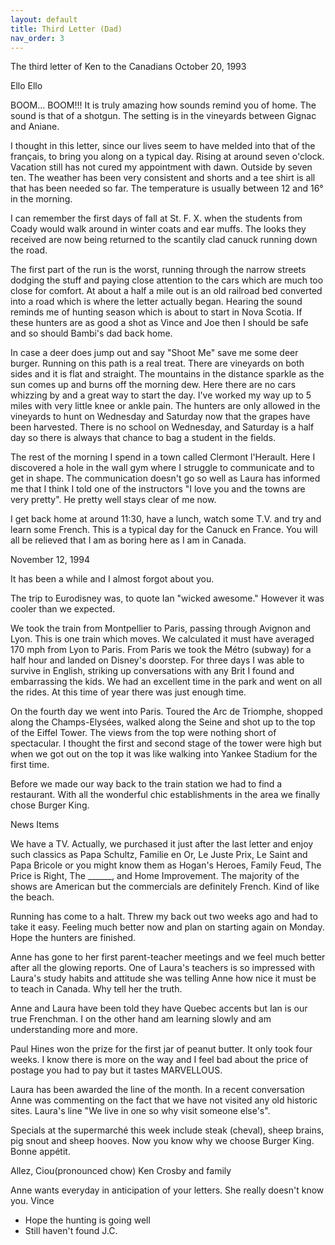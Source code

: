 ```yaml
---
layout: default
title: Third Letter (Dad)
nav_order: 3
---
```


The third letter of Ken to the Canadians
October 20, 1993

Ello Ello

BOOM... BOOM!!!
It is truly amazing how sounds remind you of home.
The sound is that of a shotgun. The setting is in the vineyards between Gignac and Aniane.

I thought in this letter, since our lives seem to have melded into that of the français, to bring you along on a typical day.
Rising at around seven o'clock. Vacation still has not cured my appointment with dawn.
Outside by seven ten. The weather has been very consistent and shorts and a tee shirt is all that has been needed so far. The temperature is usually between 12 and 16° in the morning.

I can remember the first days of fall at St. F. X. when the students from Coady would walk around in winter coats and ear muffs. The looks they received are now being returned to the scantily clad canuck running down the road.

The first part of the run is the worst, running through the narrow streets dodging the stuff and paying close attention to the cars which are much too close for comfort. At about a half a mile out is an old railroad bed converted into a road which is where the letter actually began. Hearing the sound reminds me of hunting season which is about to start in Nova Scotia. If these hunters are as good a shot as Vince and Joe then I should be safe and so should Bambi's dad back home.

In case a deer does jump out and say "Shoot Me" save me some deer burger.
Running on this path is a real treat. There are vineyards on both sides and it is flat and straight. The mountains in the distance sparkle as the sun comes up and burns off the morning dew. Here there are no cars whizzing by and a great way to start the day. I've worked my way up to 5 miles with very little knee or ankle pain. The hunters are only allowed in the vineyards to hunt on Wednesday and Saturday now that the grapes have been harvested. There is no school on Wednesday, and Saturday is a half day so there is always that chance to bag a student in the fields.

The rest of the morning I spend in a town called Clermont l'Herault. Here I discovered a hole in the wall gym where I struggle to communicate and to get in shape. The communication doesn't go so well as Laura has informed me that I think I told one of the instructors "I love you and the towns are very pretty". He pretty well stays clear of me now.

I get back home at around 11:30, have a lunch, watch some T.V. and try and learn some French. This is a typical day for the Canuck en France. You will all be relieved that I am as boring here as I am in Canada.

November 12, 1994

It has been a while and I almost forgot about you.

The trip to Eurodisney was, to quote Ian "wicked awesome." However it was cooler than we expected.

We took the train from Montpellier to Paris, passing through Avignon and Lyon. This is one train which moves. We calculated it must have averaged 170 mph from Lyon to Paris. From Paris we took the Métro (subway) for a half hour and landed on Disney's doorstep. For three days I was able to survive in English, striking up conversations with any Brit I found and embarrassing the kids. We had an excellent time in the park and went on all the rides. At this time of year there was just enough time.

On the fourth day we went into Paris. Toured the Arc de Triomphe, shopped along the Champs-Elysées, walked along the Seine and shot up to the top of the Eiffel Tower. The views from the top were nothing short of spectacular. I thought the first and second stage of the tower were high but when we got out on the top it was like walking into Yankee Stadium for the first time.

Before we made our way back to the train station we had to find a restaurant. With all the wonderful chic establishments in the area we finally chose Burger King.

News Items

We have a TV. Actually, we purchased it just after the last letter and enjoy such classics as Papa Schultz, Familie en Or, Le Juste Prix, Le Saint and Papa Bricole or you might know them as Hogan's Heroes, Family Feud, The Price is Right, The ______, and Home Improvement. The majority of the shows are American but the commercials are definitely French. Kind of like the beach.

Running has come to a halt. Threw my back out two weeks ago and had to take it easy. Feeling much better now and plan on starting again on Monday. Hope the hunters are finished.

Anne has gone to her first parent-teacher meetings and we feel much better after all the glowing reports. One of Laura's teachers is so impressed with Laura's study habits and attitude she was telling Anne how nice it must be to teach in Canada. Why tell her the truth.

Anne and Laura have been told they have Quebec accents but Ian is our true Frenchman. I on the other hand am learning slowly and am understanding more and more.

Paul Hines won the prize for the first jar of peanut butter. It only took four weeks. I know there is more on the way and I feel bad about the price of postage you had to pay but it tastes MARVELLOUS.

Laura has been awarded the line of the month. In a recent conversation Anne was commenting on the fact that we have not visited any old historic sites. Laura's line "We live in one so why visit someone else's".

Specials at the supermarché this week include steak (cheval), sheep brains, pig snout and sheep hooves. Now you know why we choose Burger King. Bonne appétit.

Allez, Ciou(pronounced chow)
Ken Crosby and family

Anne wants everyday in anticipation of your letters. She really doesn't know you.
Vince
- Hope the hunting is going well
- Still haven't found J.C.

